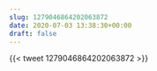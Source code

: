 ```yaml
---
slug: 1279046864202063872
date: 2020-07-03 13:38:30+00:00
draft: false
---
```


{{< tweet 1279046864202063872 >}}
